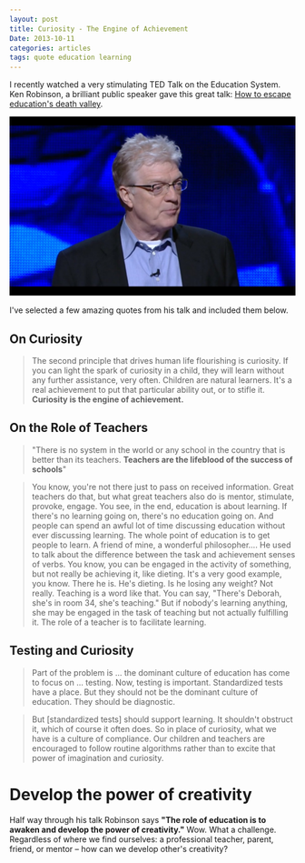 ```yaml
---
layout: post
title: Curiosity - The Engine of Achievement
Date: 2013-10-11
categories: articles
tags: quote education learning
---
```


I recently watched a very stimulating TED Talk on the Education System. Ken Robinson, a brilliant public speaker gave this great talk: [How to escape education's death valley](http://www.ted.com/talks/ken_robinson_how_to_escape_education_s_death_valley.html).

<a href="http://www.ted.com/talks/ken_robinson_how_to_escape_education_s_death_valley.html"><img src="/images/posts/ken-robinson/ken-robinson.jpg" class="centered can_shrink" alt="Ken Robinson" width="800px"/></a>

I've selected a few amazing quotes from his talk and included them below.

## On Curiosity

> The second principle that drives human life flourishing is curiosity. If you can light the spark of curiosity in a child, they will learn without any further assistance, very often. Children are natural learners. It's a real achievement to put that particular ability out, or to stifle it. **Curiosity is the engine of achievement.** 

## On the Role of Teachers

> "There is no system in the world or any school in the country that is better than its teachers. **Teachers are the lifeblood of the success of schools**"

> You know, you're not there just to pass on received information. Great teachers do that, but what great teachers also do is mentor, stimulate, provoke, engage. You see, in the end, education is about learning. If there's no learning going on, there's no education going on. And people can spend an awful lot of time discussing education without ever discussing learning. The whole point of education is to get people to learn. A friend of mine, a wonderful philosopher....  He used to talk about the difference between the task and achievement senses of verbs. You know, you can be engaged in the activity of something, but not really be achieving it, like dieting. It's a very good example, you know. There he is. He's dieting. Is he losing any weight? Not really. Teaching is a word like that. You can say, "There's Deborah, she's in room 34, she's teaching." But if nobody's learning anything, she may be engaged in the task of teaching but not actually fulfilling it. The role of a teacher is to facilitate learning.

## Testing and Curiosity

> Part of the problem is ... the dominant culture of education has come to focus on ... testing. Now, testing is important. Standardized tests have a place. But they should not be the dominant culture of education. They should be diagnostic. 

> But [standardized tests] should support learning. It shouldn't obstruct it, which of course it often does. So in place of curiosity, what we have is a culture of compliance. Our children and teachers are encouraged to follow routine algorithms rather than to excite that power of imagination and curiosity.

#  Develop the power of creativity

Half way through his talk Robinson says **"The role of education is to awaken and develop the power of creativity."** Wow. What a challenge. Regardless of where we find ourselves: a professional teacher, parent, friend, or mentor – how can we develop other's creativity? 
